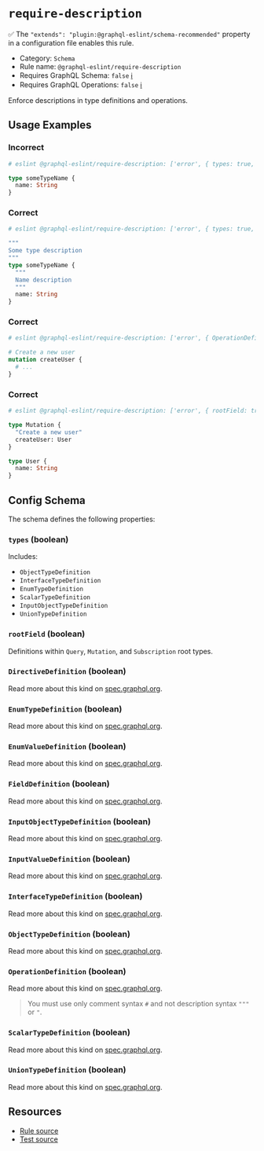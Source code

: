 # `require-description`

✅ The `"extends": "plugin:@graphql-eslint/schema-recommended"` property in a configuration file
enables this rule.

- Category: `Schema`
- Rule name: `@graphql-eslint/require-description`
- Requires GraphQL Schema: `false` [ℹ️](../../README.md#extended-linting-rules-with-graphql-schema)
- Requires GraphQL Operations: `false`
  [ℹ️](../../README.md#extended-linting-rules-with-siblings-operations)

Enforce descriptions in type definitions and operations.

## Usage Examples

### Incorrect

```graphql
# eslint @graphql-eslint/require-description: ['error', { types: true, FieldDefinition: true }]

type someTypeName {
  name: String
}
```

### Correct

```graphql
# eslint @graphql-eslint/require-description: ['error', { types: true, FieldDefinition: true }]

"""
Some type description
"""
type someTypeName {
  """
  Name description
  """
  name: String
}
```

### Correct

```graphql
# eslint @graphql-eslint/require-description: ['error', { OperationDefinition: true }]

# Create a new user
mutation createUser {
  # ...
}
```

### Correct

```graphql
# eslint @graphql-eslint/require-description: ['error', { rootField: true }]

type Mutation {
  "Create a new user"
  createUser: User
}

type User {
  name: String
}
```

## Config Schema

The schema defines the following properties:

### `types` (boolean)

Includes:

- `ObjectTypeDefinition`
- `InterfaceTypeDefinition`
- `EnumTypeDefinition`
- `ScalarTypeDefinition`
- `InputObjectTypeDefinition`
- `UnionTypeDefinition`

### `rootField` (boolean)

Definitions within `Query`, `Mutation`, and `Subscription` root types.

### `DirectiveDefinition` (boolean)

Read more about this kind on
[spec.graphql.org](https://spec.graphql.org/October2021/#DirectiveDefinition).

### `EnumTypeDefinition` (boolean)

Read more about this kind on
[spec.graphql.org](https://spec.graphql.org/October2021/#EnumTypeDefinition).

### `EnumValueDefinition` (boolean)

Read more about this kind on
[spec.graphql.org](https://spec.graphql.org/October2021/#EnumValueDefinition).

### `FieldDefinition` (boolean)

Read more about this kind on
[spec.graphql.org](https://spec.graphql.org/October2021/#FieldDefinition).

### `InputObjectTypeDefinition` (boolean)

Read more about this kind on
[spec.graphql.org](https://spec.graphql.org/October2021/#InputObjectTypeDefinition).

### `InputValueDefinition` (boolean)

Read more about this kind on
[spec.graphql.org](https://spec.graphql.org/October2021/#InputValueDefinition).

### `InterfaceTypeDefinition` (boolean)

Read more about this kind on
[spec.graphql.org](https://spec.graphql.org/October2021/#InterfaceTypeDefinition).

### `ObjectTypeDefinition` (boolean)

Read more about this kind on
[spec.graphql.org](https://spec.graphql.org/October2021/#ObjectTypeDefinition).

### `OperationDefinition` (boolean)

Read more about this kind on
[spec.graphql.org](https://spec.graphql.org/October2021/#OperationDefinition).

> You must use only comment syntax `#` and not description syntax `"""` or `"`.

### `ScalarTypeDefinition` (boolean)

Read more about this kind on
[spec.graphql.org](https://spec.graphql.org/October2021/#ScalarTypeDefinition).

### `UnionTypeDefinition` (boolean)

Read more about this kind on
[spec.graphql.org](https://spec.graphql.org/October2021/#UnionTypeDefinition).

## Resources

- [Rule source](../../packages/plugin/src/rules/require-description.ts)
- [Test source](../../packages/plugin/tests/require-description.spec.ts)
